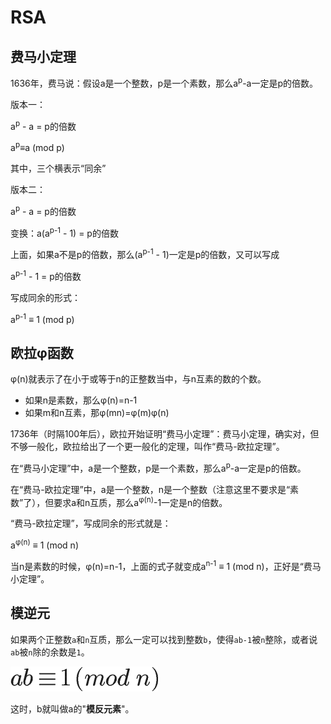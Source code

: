 # RSA

## 费马小定理

1636年，费马说：假设a是一个整数，p是一个素数，那么a<sup>p</sup>-a一定是p的倍数。

版本一：

a<sup>p</sup> - a = p的倍数

a<sup>p</sup>≡a (mod p)

其中，三个横表示“同余”

版本二：

a<sup>p</sup> - a = p的倍数

变换：a(a<sup>p-1</sup> - 1) = p的倍数

上面，如果a不是p的倍数，那么(a<sup>p-1</sup> - 1)一定是p的倍数，又可以写成

a<sup>p-1</sup> - 1 = p的倍数

写成同余的形式：

a<sup>p-1</sup> ≡ 1 (mod p)

## 欧拉φ函数

φ(n)就表示了在小于或等于n的正整数当中，与n互素的数的个数。

- 如果n是素数，那么φ(n)=n-1
- 如果m和n互素，那φ(mn)=φ(m)φ(n)

1736年（时隔100年后），欧拉开始证明“费马小定理”：费马小定理，确实对，但不够一般化，欧拉给出了一个更一般化的定理，叫作“费马-欧拉定理”。

在“费马小定理”中，a是一个整数，p是一个素数，那么a<sup>p</sup>-a一定是p的倍数。

在“费马-欧拉定理”中，a是一个整数，n是一个整数（注意这里不要求是“素数”了），但要求a和n互质，那么a<sup>φ(n)</sup>-1一定是n的倍数。

“费马-欧拉定理”，写成同余的形式就是：

a<sup>φ(n)</sup> ≡ 1 (mod n)

当n是素数的时候，φ(n)=n-1，上面的式子就变成a<sup>n-1</sup> ≡ 1 (mod n)，正好是“费马小定理”。

## 模逆元

如果两个正整数`a`和`n`互质，那么一定可以找到整数`b`，使得`ab-1`被`n`整除，或者说`ab`被`n`除的余数是`1`。

![](images/mod_n.png)

这时，b就叫做a的"**模反元素**"。
